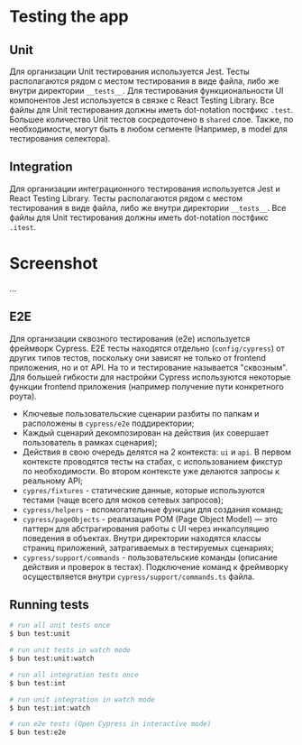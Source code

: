 # Testing the app

## Unit

Для организации Unit тестирования используется Jest. Тесты располагаются рядом с местом тестирования в виде файла, либо же внутри директории `__tests__`. Для тестирования функциональности UI компонентов Jest используется в связке с React Testing Library. Все файлы для Unit тестирования должны иметь dot-notation постфикс `.test`. Большее количество Unit тестов сосредоточено в `shared` слое. Также, по необходимости, могут быть в любом сегменте (Например, в model для тестирования селектора).

## Integration

Для организации интеграционного тестирования используется Jest и React Testing Library. Тесты располагаются рядом с местом тестирования в виде файла, либо же внутри директории `__tests__`. Все файлы для Unit тестирования должны иметь dot-notation постфикс `.itest`.

# Screenshot

...

## E2E

Для организации сквозного тестирования (e2e) используется фреймворк Cypress. Е2Е тесты находятся отдельно (`config/cypress`) от других типов тестов, поскольку они зависят не только от frontend приложения, но и от API. На то и тестирование называется "сквозным". Для большей гибкости для настройки Cypress используются некоторые функции frontend приложения (например получение пути конкретного роута).

- Ключевые пользовательские сценарии разбиты по папкам и расположены в `cypress/e2e` поддиректории;
- Каждый сценарий декомпозирован на действия (их совершает пользователь в рамках сценария);
- Действия в свою очередь делятся на 2 контекста: `ui` и `api`. В первом контексте проводятся тесты на стабах, с использованием фикстур по необходимости. Во втором контексте уже делаются запросы к реальному API;
- `cypres/fixtures` - статические данные, которые используются тестами (чаще всего для моков сетевых запросов);
- `cypress/helpers` - вспомогательные функции для создания команд;
- `cypress/pageObjects` - реализация POM (Page Object Model) — это паттерн для абстрагирования работы с UI через инкапсуляцию поведения в объектах. Внутри директории находятся классы страниц приложений, затрагиваемых в тестируемых сценариях;
- `cypress/support/commands` - пользовательские команды (описание действия и проверок в тестах). Подключение команд к фреймворку осуществляется внутри `cypress/support/commands.ts` файла.

## Running tests

```bash
# run all unit tests once
$ bun test:unit

# run unit tests in watch mode
$ bun test:unit:watch

# run all integration tests once
$ bun test:int

# run unit integration in watch mode
$ bun test:int:watch

# run e2e tests (Open Cypress in interactive mode)
$ bun test:e2e
```
